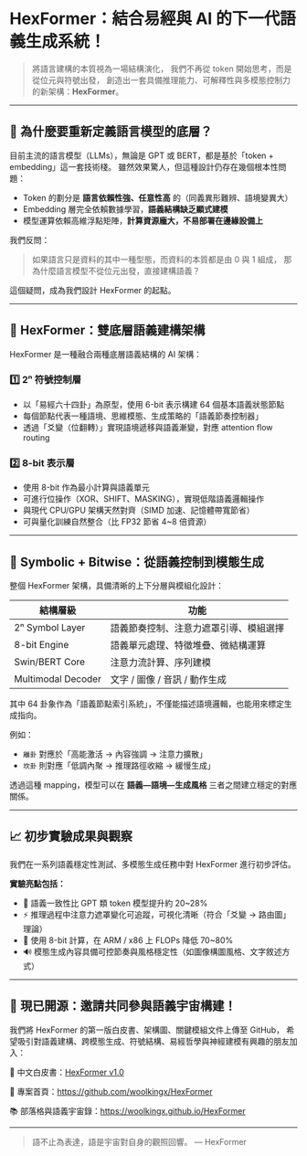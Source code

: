 # HexFormer：結合易經與 AI 的下一代語義生成系統！

> 將語言建構的本質視為一場結構演化，
> 我們不再從 token 開始思考，而是從位元與符號出發，
> 創造出一套具備推理能力、可解釋性與多模態控制力的新架構：**HexFormer**。

---

## 🧭 為什麼要重新定義語言模型的底層？

目前主流的語言模型（LLMs），無論是 GPT 或 BERT，都是基於「token + embedding」這一套技術棧。
雖然效果驚人，但這種設計仍存在幾個根本性問題：

- Token 的劃分是 **語言依賴性強、任意性高** 的（同義異形難辨、語境變異大）
- Embedding 層完全依賴數據學習，**語義結構缺乏顯式建模**
- 模型運算依賴高維浮點矩陣，**計算資源龐大，不易部署在邊緣設備上**

我們反問：

> 如果語言只是資料的其中一種型態，而資料的本質都是由 0 與 1 組成，
> 那為什麼語言模型不從位元出發，直接建構語義？

這個疑問，成為我們設計 HexFormer 的起點。

---

## 🧠 HexFormer：雙底層語義建構架構

HexFormer 是一種融合兩種底層語義結構的 AI 架構：

### 1️⃣ **2ⁿ 符號控制層**

- 以「易經六十四卦」為原型，使用 6-bit 表示構建 64 個基本語義狀態節點
- 每個節點代表一種語境、思維模態、生成策略的「語義節奏控制器」
- 透過「爻變（位翻轉）」實現語境遞移與語義漸變，對應 attention flow routing

### 2️⃣ **8-bit 表示層**

- 使用 8-bit 作為最小計算與語義單元
- 可進行位操作（XOR、SHIFT、MASKING），實現低階語義邏輯操作
- 與現代 CPU/GPU 架構天然對齊（SIMD 加速、記憶體帶寬節省）
- 可與量化訓練自然整合（比 FP32 節省 4~8 倍資源）

---

## 🔁 Symbolic + Bitwise：從語義控制到模態生成

整個 HexFormer 架構，具備清晰的上下分層與模組化設計：

| 結構層級           | 功能                                  |
|--------------------|---------------------------------------|
| 2ⁿ Symbol Layer    | 語義節奏控制、注意力遮罩引導、模組選擇 |
| 8-bit Engine       | 語義單元處理、特徵堆疊、微結構運算     |
| Swin/BERT Core     | 注意力流計算、序列建模                |
| Multimodal Decoder | 文字 / 圖像 / 音訊 / 動作生成          |

其中 64 卦象作為「語義節點索引系統」，不僅能描述語境邏輯，也能用來標定生成指向。

例如：
- `離卦` 對應於「高能激活 → 內容強調 → 注意力擴散」
- `坎卦` 則對應「低調內聚 → 推理路徑收縮 → 緩慢生成」

透過這種 mapping，模型可以在 **語義—語境—生成風格** 三者之間建立穩定的對應關係。

---

## 📈 初步實驗成果與觀察

我們在一系列語義穩定性測試、多模態生成任務中對 HexFormer 進行初步評估。

**實驗亮點包括：**
- 🧠 語義一致性比 GPT 類 token 模型提升約 20~28%
- ⚡ 推理過程中注意力遮罩變化可追蹤，可視化清晰（符合「爻變 → 路由圖」理論）
- 🧮 使用 8-bit 計算，在 ARM / x86 上 FLOPs 降低 70~80%
- 🔊 模態生成內容具備可控節奏與風格穩定性（如圖像構圖風格、文字敘述方式）

---

## 📘 現已開源：邀請共同參與語義宇宙構建！

我們將 HexFormer 的第一版白皮書、架構圖、關鍵模組文件上傳至 GitHub，
希望吸引對語義建構、跨模態生成、符號結構、易經哲學與神經建模有興趣的朋友加入：

📘 中文白皮書：[HexFormer v1.0](https://github.com/woolkingx/HexFormer/blob/main/whitepaper/HexFormer_CN_v1.0.md)

🚀 專案首頁：https://github.com/woolkingx/HexFormer

📚 部落格與語義宇宙錄：https://woolkingx.github.io/HexFormer

---

> 語不止為表達，語是宇宙對自身的觀照回響。
> — HexFormer

